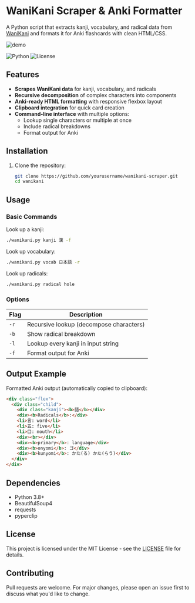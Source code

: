 
# WaniKani Scraper & Anki Formatter

A Python script that extracts kanji, vocabulary, and radical data from [WaniKani](https://www.wanikani.com/) and formats it for Anki flashcards with clean HTML/CSS.

![demo](https://media3.giphy.com/media/v1.Y2lkPTc5MGI3NjExNWcxNWN3ZGt0Njc2eGMzMHRnNWtkYWtkdWxmdjU5bjk1eDBqMm03NiZlcD12MV9pbnRlcm5hbF9naWZfYnlfaWQmY3Q9Zw/9ITOVcfMDWwpMX6owE/giphy.gif)

![Python](https://img.shields.io/badge/Python-3.8+-blue.svg)
![License](https://img.shields.io/badge/License-MIT-green.svg)

## Features

- **Scrapes WaniKani data** for kanji, vocabulary, and radicals
- **Recursive decomposition** of complex characters into components
- **Anki-ready HTML formatting** with responsive flexbox layout
- **Clipboard integration** for quick card creation
- **Command-line interface** with multiple options:
  - Lookup single characters or multiple at once
  - Include radical breakdowns
  - Format output for Anki

## Installation

1. Clone the repository:
   ```bash
   git clone https://github.com/yourusername/wanikani-scraper.git
   cd wanikani
   ```

## Usage

### Basic Commands

Look up a kanji:
```bash
./wanikani.py kanji 漢 -f
```

Look up vocabulary:
```bash
./wanikani.py vocab 日本語 -r
```

Look up radicals:
```bash
./wanikani.py radical hole
```

### Options

| Flag | Description |
|------|-------------|
| `-r` | Recursive lookup (decompose characters) |
| `-b` | Show radical breakdown |
| `-l` | Lookup every kanji in input string |
| `-f` | Format output for Anki |

## Output Example

Formatted Anki output (automatically copied to clipboard):
```html
<div class="flex">
  <div class="child">
    <div class="kanji"><b>語</b></div>
    <div><b>Radicals</b>:</div>
    <li>言: word</li>
    <li>五: five</li>
    <li>口: mouth</li>
    <div><br></div>
    <div><b>primary</b>: language</div>
    <div><b>onyomi</b>: ゴ</div>
    <div><b>kunyomi</b>: かた(る) かた(らう)</div>
  </div>
</div>
```

## Dependencies

- Python 3.8+
- BeautifulSoup4
- requests
- pyperclip

## License

This project is licensed under the MIT License - see the [LICENSE](LICENSE) file for details.

## Contributing

Pull requests are welcome. For major changes, please open an issue first to discuss what you'd like to change.


